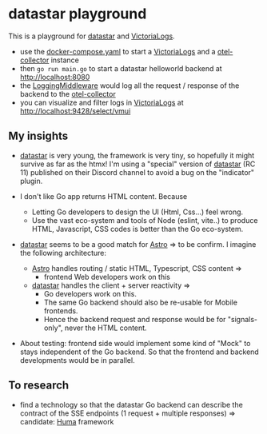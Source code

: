 # datastar playground

This is a playground for [datastar] and [VictoriaLogs].

- use the [docker-compose.yaml](./docker-compose.yaml) to start a [VictoriaLogs] and a [otel-collector] instance
- then `go run main.go` to start a datastar helloworld backend at <http://localhost:8080>
- the [LoggingMiddleware](./pkg/toolspack/LoggingMiddleware.go) would log all the request / response of the backend to the [otel-collector]
- you can visualize and filter logs in [VictoriaLogs] at <http://localhost:9428/select/vmui>

## My insights

- [datastar] is very young, the framework is very tiny, so hopefully it might survive as far as the htmx! I'm using a "special" version of [datastar] (RC 11) published on their Discord channel to avoid a bug on the "indicator" plugin.

- I don't like Go app returns HTML content. Because

  - Letting Go developers to design the UI (Html, Css...) feel wrong.
  - Use the vast eco-system and tools of Node (eslint, vite..) to produce HTML, Javascript, CSS codes is better than the Go eco-system.

- [datastar] seems to be a good match for [Astro] => to be confirm. I imagine the following architecture:

  - [Astro] handles routing / static HTML, Typescript, CSS content =>
    - frontend Web developers work on this
  - [datastar] handles the client + server reactivity =>
    - Go developers work on this.
    - The same Go backend should also be re-usable for Mobile frontends.
    - Hence the backend request and response would be for "signals-only", never the HTML content.

- About testing: frontend side would implement some kind of "Mock" to stays independent of the Go backend. So that the frontend and backend developments
  would be in parallel.

## To research

- find a technology so that the datastar Go backend can describe the contract of the SSE endpoints (1 request + multiple responses)
  => candidate: [Huma] framework

[datastar]: https://data-star.dev/
[VictoriaLogs]: https://victoriametrics.com/products/victorialogs/
[otel-collector]: https://opentelemetry.io/docs/collector/
[Astro]: https://astro.build/
[Huma]: https://huma.rocks/features/server-sent-events-sse/
